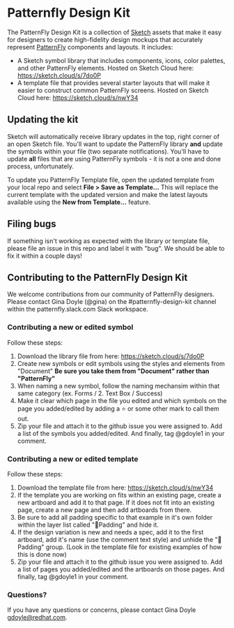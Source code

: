 # Patternfly Design Kit
The PatternFly Design Kit is a collection of [Sketch](https://www.sketchapp.com/) assets that make it easy for designers to create high-fidelity design mockups that accurately represent [PatternFly](http://patternfly.org) components and layouts. It includes:

* A Sketch symbol library that includes components, icons, color palettes, and other PatternFly elements. Hosted on Sketch Cloud here: https://sketch.cloud/s/7do0P
* A template file that provides several starter layouts that will make it easier to construct common PatternFly screens. Hosted on Sketch Cloud here: https://sketch.cloud/s/nwY34

## Updating the kit
Sketch will automatically receive library updates in the top, right corner of an open Sketch file. You'll want to update the PatternFly library **and** update the symbols within your file (two separate notifications). You'll have to update **all** files that are using PatternFly symbols - it is not a one and done process, unfortunately.

To update you PatternFly Template file, open the updated template from your local repo and select **File > Save as Template...** This will replace the current template with the updated version and make the latest layouts available using the **New from Template...** feature.

## Filing bugs
If something isn't working as expected with the library or template file, please file an issue in this repo and label it with "bug". We should be able to fix it within a couple days! 

## Contributing to the PatternFly Design Kit
We welcome contributions from our community of PatternFly designers. Please contact Gina Doyle (@gina) on the #patternfly-design-kit channel within the patternfly.slack.com Slack workspace.
### Contributing a new or edited symbol
Follow these steps:
1. Download the library file from here: https://sketch.cloud/s/7do0P
2. Create new symbols or edit symbols using the styles and elements from "Document"
**Be sure you take them from "Document" rather than "PatternFly"**
3. When naming a new symbol, follow the naming mechansim within that same category (ex. Forms / 2. Text Box / Success)
4. Make it clear which page in the file you edited and which symbols on the page you added/edited by adding a ⭐️ or some other mark to call them out.
5. Zip your file and attach it to the github issue you were assigned to. Add a list of the symbols you added/edited. And finally, tag @gdoyle1 in your comment.
### Contributing a new or edited template
Follow these steps:
1. Download the template file from here: https://sketch.cloud/s/nwY34
2. If the template you are working on fits within an existing page, create a new artboard and add it to that page. If it does not fit into an existing page, create a new page and then add artboards from there.
3. Be sure to add all padding specific to that example in it's own folder within the layer list called "📐Padding" and hide it.
4. If the design variation is new and needs a spec, add it to the first artboard, add it's name (use the comment text style) and unhide the "📐Padding" group. (Look in the template file for existing examples of how this is done now)
5. Zip your file and attach it to the github issue you were assigned to. Add a list of pages you added/edited and the artboards on those pages. And finally, tag @gdoyle1 in your comment.
### Questions?
If you have any questions or concerns, please contact Gina Doyle [gdoyle@redhat.com](mailto:gdoyle@redhat.com).
